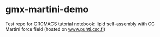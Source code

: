 # gmx-martini-demo
Test repo for GROMACS tutorial notebook: lipid self-assembly with CG Martini force field (hosted on www.puhti.csc.fi)
